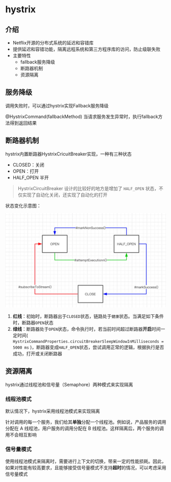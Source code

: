 # hystrix

## 介绍

- Netflix开源的分布式系统的延迟和容错库
- 提供延迟和容错功能，隔离远程系统和第三方程序库的访问，防止级联失败
- 主要特性
  - fallback服务降级
  - 断路器机制
  - 资源隔离

## 服务降级

调用失败时，可以通过hystrix实现Fallback服务降级

@HystrixCommand(fallbackMethod) 当请求服务发生异常时，执行fallback方法得到返回结果

## 断路器机制

hystrix内置断路器HystrixCricuitBreaker实现，一种有三种状态

- CLOSED：关闭
- OPEN：打开
- HALF_OPEN 半开

> HystrixCircuitBreaker 设计的比较好的地方是增加了 `HALF_OPEN` 状态，不仅实现了自动化关闭，还实现了自动化的打开

状态变化示意图：

![hystrix状态变化示意图](hystrix.assets/01.png)

1. **红线**：初始时，断路器出于`CLOSED`状态，链路处于`健康`状态。当满足如下条件时，断路器`OPEN`状态
2. **绿线**：断路器处于`OPEN`状态，命令执行时，若当前时间超过断路器**开启**时间一定时间( `HystrixCommandProperties.circuitBreakerSleepWindowInMilliseconds = 5000 ms` )，断路器变成`HALF_OPEN`状态，尝试调用正常的逻辑，根据执行是否成功，打开或关闭断路器

## 资源隔离

hystrix通过线程池和信号量（Semaphore）两种模式来实现隔离

### 线程池模式

默认情况下，hystrix采用线程池模式来实现隔离

针对调用的每一个服务，我们给其**单独**分配一个线程池。例如说，产品服务的调用分配在 A 线程池，用户服务的调用分配在 B 线程池。这样隔离后，两个服务的调用不会相互影响

### 信号量模式

使用线程池模式来隔离时，需要进行上下文的切换，带来一定的性能损耗。因此，如果对性能有较高要求，且能够接受信号量模式不支持**超时**的情况，可以考虑采用信号量模式

